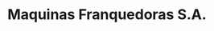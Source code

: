 ---
title: "Maquinas Franquedoras S.A."
url: /ciudad-de-panama/maquinas-franquedoras-s-a/
shop: general
---